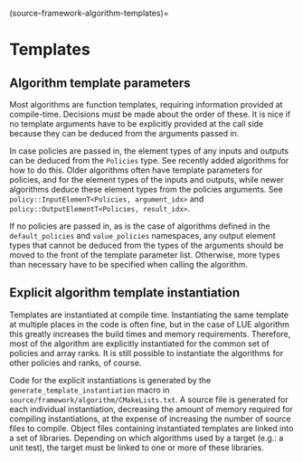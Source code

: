 (source-framework-algorithm-templates)=
# Templates


## Algorithm template parameters

Most algorithms are function templates, requiring information provided at compile-time. Decisions must be made
about the order of these. It is nice if no template arguments have to be explicitly provided at the call side
because they can be deduced from the arguments passed in.

In case policies are passed in, the element types of any inputs and outputs can be deduced from the `Policies`
type. See recently added algorithms for how to do this. Older algorithms often have template parameters for
policies, and for the element types of the inputs and outputs, while newer algorithms deduce these element
types from the policies arguments. See `policy::InputElemenT<Policies, argument_idx>` and
`policy::OutputElementT<Policies, result_idx>`.

If no policies are passed in, as is the case of algorithms defined in the `default_policies` and
`value_policies` namespaces, any output element types that cannot be deduced from the types of the arguments
should be moved to the front of the template parameter list. Otherwise, more types than necessary have to be
specified when calling the algorithm.


## Explicit algorithm template instantiation

Templates are instantiated at compile time. Instantiating the same template at multiple places in the code is
often fine, but in the case of LUE algorithm this greatly increases the build times and memory requirements.
Therefore, most of the algorithm are explicitly instantiated for the common set of policies and array ranks.
It is still possible to instantiate the algorithms for other policies and ranks, of course.

Code for the explicit instantiations is generated by the `generate_template_instantiation` macro in
`source/framework/algorithm/CMakeLists.txt`. A source file is generated for each individual instantiation,
decreasing the amount of memory required for compiling instantiations, at the expense of increasing the number
of source files to compile. Object files containing instantiated templates are linked into a set of libraries.
Depending on which algorithms used by a target (e.g.: a unit test), the target must be linked to one or more
of these libraries.
